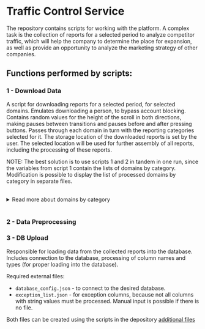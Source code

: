 # Traffic Control Service

The repository contains scripts for working with the platform. A complex task is the collection of reports for a selected period to analyze competitor traffic, which will help the company to determine the place for expansion, as well as provide an opportunity to analyze the marketing strategy of other companies. 

## Functions performed by scripts:

### 1 - Download Data

A script for downloading reports for a selected period, for selected domains. 
Emulates downloading a person, to bypass account blocking. Contains random values for the height of the scroll in both directions, making pauses between transitions and pauses before and after pressing buttons.
Passes through each domain in turn with the reporting categories selected for it. The storage location of the downloaded reports is set by the user. The selected location will be used for further assembly of all reports, including the processing of these reports.

NOTE: The best solution is to use scripts 1 and 2 in tandem in one run, since the variables from script 1 contain the lists of domains by category. Modification is possible to display the list of processed domains by category in separate files. 

<br>

<details close>
<summary>Read more about domains by category</summary>
<br>
 
***
 
Since downloadable reports, in most cases, do not have a domain in the name, it is necessary to consider the result of the download. In addition to the division by month (1 month - 1 report), there are also subcategories that form 1 category (1 subcategory - 1 report).

<br>

There are three results of downloads: 
- the report was successfully downloaded and contains all the data.
- the report was downloaded, but does not contain data (no data from the platform side).
- the report cannot be downloaded, because the platform has not updated the data for you

***
 
<br>
</details> 

<br>


### 2 - Data Preprocessing

### 3 - DB Upload

Responsible for loading data from the collected reports into the database. Includes connection to the database, processing of column names and types (for proper loading into the database).

Required external files: 
- <code>database_config.json</code> - to connect to the desired database.
- <code>exception_list.json</code> - for exception columns, because not all columns with string values must be processed. Manual input is possible if there is no file.

Both files can be created using the scripts in the depository [additional files](additional%20files/)

